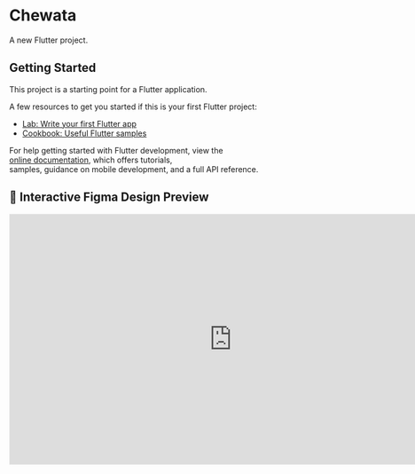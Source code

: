 # Chewata

A new Flutter project.

## Getting Started

This project is a starting point for a Flutter application.

A few resources to get you started if this is your first Flutter project:

- [Lab: Write your first Flutter app](https://docs.flutter.dev/get-started/codelab)
- [Cookbook: Useful Flutter samples](https://docs.flutter.dev/cookbook)

For help getting started with Flutter development, view the  
[online documentation](https://docs.flutter.dev/), which offers tutorials,  
samples, guidance on mobile development, and a full API reference.

## 🎨 Interactive Figma Design Preview

<iframe style="border: 1px solid rgba(0, 0, 0, 0.1);" width="800" height="450" src="https://embed.figma.com/proto/QigJyEkwaFrPGx7gaFzaaC/Chaweta?node-id=3-9&p=f&scaling=scale-down&content-scaling=fixed&page-id=0%3A1&starting-point-node-id=3%3A9&embed-host=share" allowfullscreen></iframe>
